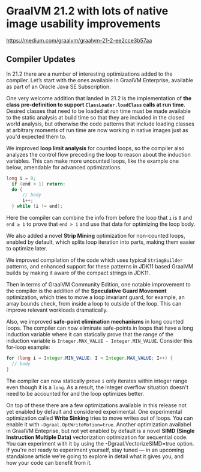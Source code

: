 # GraalVM 21.2 with lots of native image usability improvements

https://medium.com/graalvm/graalvm-21-2-ee2cce3b57aa

## Compiler Updates

In 21.2 there are a number of interesting optimizations added to the compiler. Let’s start with the ones available in GraalVM Enterprise, available as part of an Oracle Java SE Subscription.

One very welcome addition that landed in 21.2 is the implementation of **the class pre-definition to support `ClassLoader.loadClass` calls at run time**. Desired classes that need to be loaded at run time must be made available to the static analysis at build time so that they are included in the closed world analysis, but otherwise the code patterns that include loading classes at arbitrary moments of run time are now working in native images just as you'd expected them to.

We improved **loop limit analysis** for counted loops, so the compiler also analyzes the control flow preceding the loop to reason about the induction variables. This can make more uncounted loops, like the example one below, amendable for advanced optimizations.

```java
long i = 0;
  if (end < 1) return;
  do {
      // body
      i++;
  } while (i != end);
```

Here the compiler can combine the info from before the loop that `i` is `0` and `end ≥ 1` to prove that `end > i` and use that data for optimizing the loop body.

We also added a novel **Strip Mining** optimization for non-counted loops, enabled by default, which splits loop iteration into parts, making them easier to optimize later.

We improved compilation of the code which uses typical `StringBuilder` patterns, and enhanced support for these patterns in JDK11 based GraalVM builds by making it aware of the compact strings in JDK11.

Then in terms of GraalVM Community Edition, one notable improvement to the compiler is the addition of the **Speculative Guard Movement** optimization, which tries to move a loop invariant guard, for example, an array bounds check, from inside a loop to outside of the loop. This can improve relevant workloads dramatically.

Also, we improved **safe-point elimination mechanisms** in long counted loops. The compiler can now eliminate safe-points in loops that have a long induction variable where it can statically prove that the range of the induction variable is `Integer.MAX_VALUE - Integer.MIN_VALUE`. Consider this for-loop example:

```java
for (long i = Integer.MIN_VALUE; I < Integer.MAX_VALUE; I++) { 
  // body 
}
```

The compiler can now statically prove `i` only iterates within integer range even though it is a `long`. As a result, the integer overflow situation doesn't need to be accounted for and the loop optimizes better.

On top of these there are a few optimizations available in this release not yet enabled by default and considered experimental. One experimental optimization called **Write Sinking** tries to move writes out of loops. You can enable it with `-Dgraal.OptWriteMotion=true`. Another optimization availabel in GraalVM Enteprise, but not yet enabled by default is a novel **SIMD (Single Instruction Multiple Data)** vectorization optimization for sequential code. You can experiment with it by using the -Dgraal.VectorizeSIMD=true option. If you're not ready to experiment yourself, stay tuned — in an upcoming standalone article we're going to explore in detail what it gives you, and how your code can benefit from it.